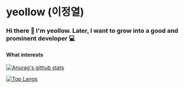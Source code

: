 # yeollow (이정열)

### Hi there :wave: I'm yeollow. Later, I want to grow into a good and prominent developer :computer:

#### What interests
[![Anurag's github stats](https://github-readme-stats.vercel.app/api?username=yeollow)](https://github.com/anuraghazra/github-readme-stats)

[![Top Langs](https://github-readme-stats.vercel.app/api/top-langs/?username=yeollow&layout=compact)](https://github.com/anuraghazra/github-readme-stats)

